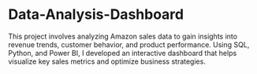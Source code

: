 # Data-Analysis-Dashboard
This project involves analyzing Amazon sales data to gain insights into revenue trends, customer behavior, and product performance. Using SQL, Python, and Power BI, I developed an interactive dashboard that helps visualize key sales metrics and optimize business strategies.
